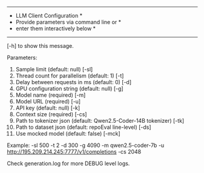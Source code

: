 *********************************************
*  LLM Client Configuration                 *
*  Provide parameters via command line or   *
*  enter them interactively below           *
*********************************************

[-h] to show this message.

Parameters:
1) Sample limit (default: null) [-sl]
2) Thread count for parallelism (default: 1) [-t]
3) Delay between requests in ms (default: 0) [-d]
4) GPU configuration string (default: null) [-g]
5) Model name (required) [-m]
6) Model URL (required) [-u]
7) API key (default: null) [-k]
8) Context size (required) [-cs]
9) Path to tokenizer json (default: Qwen2.5-Coder-14B tokenizer) [-tk]
10) Path to dataset json (default: repoEval line-level) [-ds]
11) Use mocked model (default: false) [-mck]


Example:
-sl 500 -t 2 -d 300 -g 4090 -m qwen2.5-coder-7b -u http://195.209.214.245:7777/v1/completions -cs 2048


Check generation.log for more DEBUG level logs.